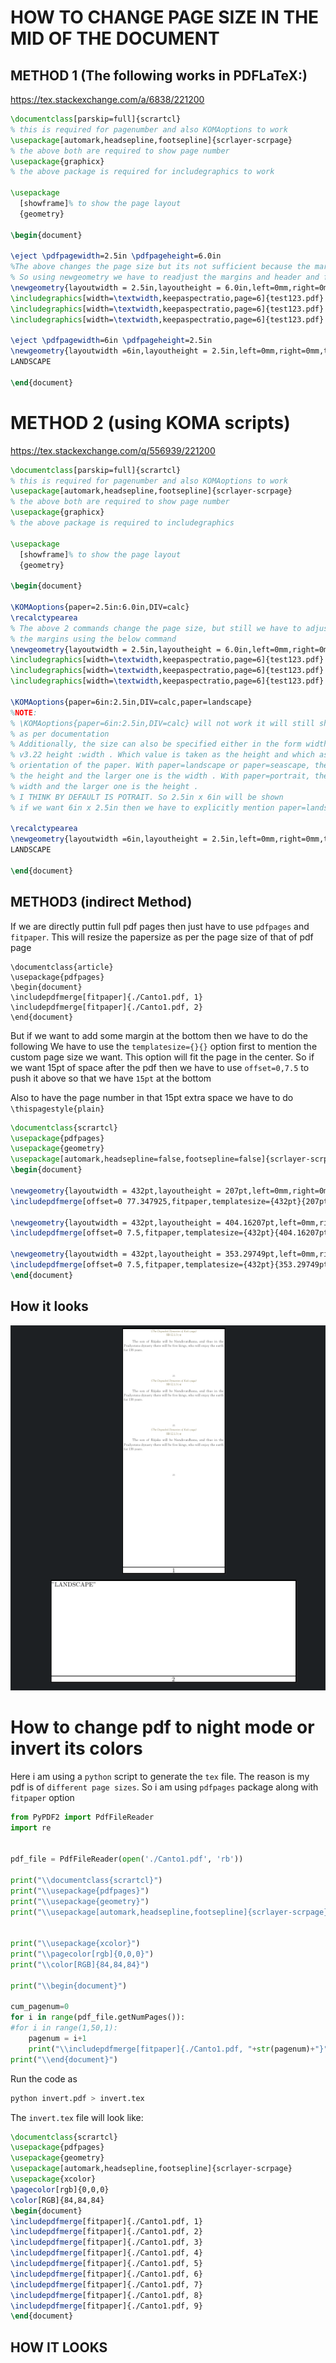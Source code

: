# HOW TO CHANGE PAGE SIZE IN THE MID OF THE DOCUMENT

## METHOD 1 (The following works in PDFLaTeX:)
https://tex.stackexchange.com/a/6838/221200

```latex
\documentclass[parskip=full]{scrartcl}
% this is required for pagenumber and also KOMAoptions to work
\usepackage[automark,headsepline,footsepline]{scrlayer-scrpage}
% the above both are required to show page number 
\usepackage{graphicx}
% the above package is required for includegraphics to work

\usepackage
  [showframe]% to show the page layout
  {geometry}

\begin{document}

\eject \pdfpagewidth=2.5in \pdfpageheight=6.0in
%The above changes the page size but its not sufficient because the margins are not change.
% So using newgeometry we have to readjust the margins and header and footer
\newgeometry{layoutwidth = 2.5in,layoutheight = 6.0in,left=0mm,right=0mm,top=0mm,bottom=0mm,footskip=1mm}
\includegraphics[width=\textwidth,keepaspectratio,page=6]{test123.pdf}
\includegraphics[width=\textwidth,keepaspectratio,page=6]{test123.pdf}
\includegraphics[width=\textwidth,keepaspectratio,page=6]{test123.pdf}

\eject \pdfpagewidth=6in \pdfpageheight=2.5in
\newgeometry{layoutwidth =6in,layoutheight = 2.5in,left=0mm,right=0mm,top=0mm,bottom=0mm,footskip=1mm}
LANDSCAPE

\end{document}
```

# METHOD 2 (using KOMA scripts)
https://tex.stackexchange.com/q/556939/221200

```latex
\documentclass[parskip=full]{scrartcl}
% this is required for pagenumber and also KOMAoptions to work
\usepackage[automark,headsepline,footsepline]{scrlayer-scrpage}
% the above both are required to show page number 
\usepackage{graphicx}
% the above package is required to includegraphics

\usepackage
  [showframe]% to show the page layout
  {geometry}

\begin{document}

\KOMAoptions{paper=2.5in:6.0in,DIV=calc}
\recalctypearea
% The above 2 commands change the page size, but still we have to adjust
% the margins using the below command
\newgeometry{layoutwidth = 2.5in,layoutheight = 6.0in,left=0mm,right=0mm,top=0mm,bottom=0mm,footskip=1mm}
\includegraphics[width=\textwidth,keepaspectratio,page=6]{test123.pdf}
\includegraphics[width=\textwidth,keepaspectratio,page=6]{test123.pdf}
\includegraphics[width=\textwidth,keepaspectratio,page=6]{test123.pdf}

\KOMAoptions{paper=6in:2.5in,DIV=calc,paper=landscape}
%NOTE:
% \KOMAoptions{paper=6in:2.5in,DIV=calc} will not work it will still show 2.5in x 6in
% as per documentation 
% Additionally, the size can also be specified either in the form width :height or in the form
% v3.22 height :width . Which value is taken as the height and which as the width depends on the
% orientation of the paper. With paper=landscape or paper=seascape, the smaller value is
% the height and the larger one is the width . With paper=portrait, the smaller value is the
% width and the larger one is the height .
% I THINK BY DEFAULT IS POTRAIT. So 2.5in x 6in will be shown
% if we want 6in x 2.5in then we have to explicitly mention paper=landscape

\recalctypearea
\newgeometry{layoutwidth =6in,layoutheight = 2.5in,left=0mm,right=0mm,top=0mm,bottom=0mm,footskip=1mm}
LANDSCAPE

\end{document}
```

## METHOD3 (indirect Method)

If we are directly puttin full pdf pages then just have to use `pdfpages` and `fitpaper`. This will resize the papersize as per the page size of that of pdf page 

```
\documentclass{article}
\usepackage{pdfpages}
\begin{document}
\includepdfmerge[fitpaper]{./Canto1.pdf, 1}
\includepdfmerge[fitpaper]{./Canto1.pdf, 2}
\end{document}
```

But if we want to add some margin at the bottom then we have to do the following
We have to use the `templatesize={}{}` option first to mention the custom page size we want. This option will fit the page in the center. So if we want 15pt of space after the pdf then we have to use `offset=0,7.5` to push it above so that we have `15pt` at the bottom

Also to have the page number in that 15pt extra space we have to do `\thispagestyle{plain}`

```latex
\documentclass{scrartcl}
\usepackage{pdfpages}
\usepackage{geometry}
\usepackage[automark,headsepline=false,footsepline=false]{scrlayer-scrpage}
\begin{document}

\newgeometry{layoutwidth = 432pt,layoutheight = 207pt,left=0mm,right=0mm,top=0mm, bottom=0mm,footskip=1mm}
\includepdfmerge[offset=0 77.347925,fitpaper,templatesize={432pt}{207pt},pagecommand={\thispagestyle{plain}}]{./test.pdf, 1}

\newgeometry{layoutwidth = 432pt,layoutheight = 404.16207pt,left=0mm,right=0mm,top=0mm, bottom=0mm,footskip=1mm}
\includepdfmerge[offset=0 7.5,fitpaper,templatesize={432pt}{404.16207pt},pagecommand={\thispagestyle{plain}}]{./test.pdf, 2}

\newgeometry{layoutwidth = 432pt,layoutheight = 353.29749pt,left=0mm,right=0mm,top=0mm, bottom=0mm,footskip=1mm}
\includepdfmerge[offset=0 7.5,fitpaper,templatesize={432pt}{353.29749pt},pagecommand={\thispagestyle{plain}}]{./test.pdf, 3}
\end{document}
```


## How it looks

![CHANGING PAGE SIZE IN THE MIDDLE OF DOCUMENT](./2020-08-18_23-41.png)

# How to change pdf to night mode or invert its colors

Here i am using a `python` script to generate the `tex` file. The reason is my pdf is of `different page sizes`. So i am using `pdfpages` package along with `fitpaper` option

```python 
from PyPDF2 import PdfFileReader
import re


pdf_file = PdfFileReader(open('./Canto1.pdf', 'rb'))

print("\\documentclass{scrartcl}")
print("\\usepackage{pdfpages}")
print("\\usepackage{geometry}")
print("\\usepackage[automark,headsepline,footsepline]{scrlayer-scrpage}")


print("\\usepackage{xcolor}")
print("\\pagecolor[rgb]{0,0,0}")
print("\\color[RGB]{84,84,84}")

print("\\begin{document}")

cum_pagenum=0
for i in range(pdf_file.getNumPages()):
#for i in range(1,50,1):
    pagenum = i+1
    print("\\includepdfmerge[fitpaper]{./Canto1.pdf, "+str(pagenum)+"}")
print("\\end{document}")
```

Run the code as

```bash
python invert.pdf > invert.tex
```

The `invert.tex` file will look like:

```latex
\documentclass{scrartcl}
\usepackage{pdfpages}
\usepackage{geometry}
\usepackage[automark,headsepline,footsepline]{scrlayer-scrpage}
\usepackage{xcolor}
\pagecolor[rgb]{0,0,0}
\color[RGB]{84,84,84}
\begin{document}
\includepdfmerge[fitpaper]{./Canto1.pdf, 1}
\includepdfmerge[fitpaper]{./Canto1.pdf, 2}
\includepdfmerge[fitpaper]{./Canto1.pdf, 3}
\includepdfmerge[fitpaper]{./Canto1.pdf, 4}
\includepdfmerge[fitpaper]{./Canto1.pdf, 5}
\includepdfmerge[fitpaper]{./Canto1.pdf, 6}
\includepdfmerge[fitpaper]{./Canto1.pdf, 7}
\includepdfmerge[fitpaper]{./Canto1.pdf, 8}
\includepdfmerge[fitpaper]{./Canto1.pdf, 9}
\end{document}
```

## HOW IT LOOKS

